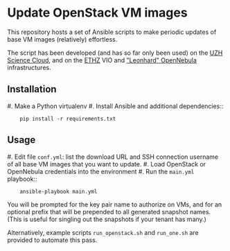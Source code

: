Update OpenStack VM images
==========================

This repository hosts a set of Ansible scripts to make periodic updates of base
VM images (relatively) effortless.

The script has been developed (and has so far only been used) on the
[UZH Science Cloud][1], and on the [ETHZ][2] VIO and ["Leonhard"
OpenNebula][3] infrastructures.

[1]: https://www.s3it.uzh.ch/en/scienceit/infrastructure/sciencecloud.html
[2]: http://www.ethz.ch/
[3]: https://opennebula.org/eth-zurich/

Installation
------------

#. Make a Python virtualenv
#. Install Ansible and additional dependencies::

        pip install -r requirements.txt

Usage
-----

#. Edit file `conf.yml`: list the download URL and SSH connection username
   of all base VM images that you want to update.
#. Load OpenStack or OpenNebula credentials into the environment
#. Run the `main.yml` playbook::

        ansible-playbook main.yml

   You will be prompted for the key pair name to authorize on VMs, and for an
   optional prefix that will be prepended to all generated snapshot names. (This
   is useful for singling out the snapshots if your tenant has many.)

   Alternatively, example scripts `run_openstack.sh` and `run_one.sh`
   are provided to automate this pass.
